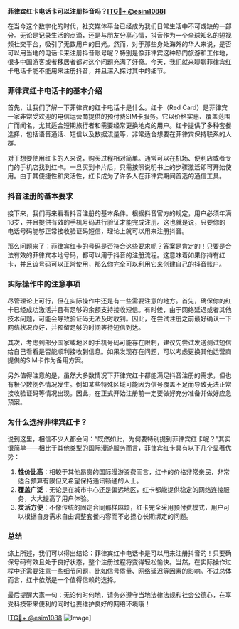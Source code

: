 **菲律宾红卡电话卡可以注册抖音吗？[[TG💪+ @esim1088](https://t.me/s/esim1088)]**

在当今这个数字化的时代，社交媒体平台已经成为我们日常生活中不可或缺的一部分。无论是记录生活的点滴，还是与朋友分享心情，抖音作为一个全球知名的短视频社交平台，吸引了无数用户的目光。然而，对于那些身处海外的华人来说，是否可以用当地的电话卡来注册抖音账号呢？特别是像菲律宾这种热门旅游和工作地，很多中国游客或者移居者都对这个问题充满了好奇。今天，我们就来聊聊菲律宾红卡电话卡能不能用来注册抖音，并且深入探讨其中的细节。

### 菲律宾红卡电话卡的基本介绍

首先，让我们了解一下菲律宾的红卡电话卡是什么。红卡（Red Card）是菲律宾一家非常受欢迎的电信运营商提供的预付费SIM卡服务。它以价格实惠、覆盖范围广而闻名，尤其适合短期旅行者和需要经常更换地点的用户。红卡提供了多种套餐选择，包括语音通话、短信以及数据流量等，非常适合想要在菲律宾保持联系的人群。

对于想要使用红卡的人来说，购买过程相对简单。通常可以在机场、便利店或者专门的手机店找到红卡。一旦买到卡片后，只需按照说明书上的步骤激活即可开始使用。由于其便捷性和灵活性，红卡成为了许多人在菲律宾期间首选的通信工具。

### 抖音注册的基本要求

接下来，我们再来看看抖音注册的基本条件。根据抖音官方的规定，用户必须年满18岁，并且提供有效的手机号码进行验证才能完成注册。这也就是说，只要你的电话号码能够正常接收验证码短信，理论上就可以用来注册抖音。

那么问题来了：菲律宾红卡的号码是否符合这些要求呢？答案是肯定的！只要是合法有效的菲律宾本地号码，都可以用于抖音的注册流程。这意味着如果你持有红卡，并且该号码可以正常使用，那么你完全可以利用它来创建自己的抖音账户。

### 实际操作中的注意事项

尽管理论上可行，但在实际操作中还是有一些需要注意的地方。首先，确保你的红卡已经成功激活并且有足够的余额支持接收短信。有时候，由于网络延迟或者其他技术问题，可能会导致验证码无法及时收到。因此，在尝试注册之前最好确认一下网络状况良好，并预留足够的时间等待短信到达。

其次，考虑到部分国家或地区的手机号码可能存在限制，建议先尝试发送测试短信给自己看看是否能顺利接收到信息。如果发现存在问题，可以考虑更换其他运营商提供的SIM卡作为备用方案。

另外值得注意的是，虽然大多数情况下菲律宾红卡都能满足抖音注册的需求，但也有极少数例外情况发生。例如某些特殊区域可能因为信号覆盖不足而导致无法正常接收验证码等情况出现。因此，在正式开始注册前一定要做好充分准备并做好应急预案。

### 为什么选择菲律宾红卡？

说到这里，相信不少人都会问：“既然如此，为何要特别提到菲律宾红卡呢？”其实很简单——相比于其他类型的国际漫游服务而言，菲律宾红卡具有以下几个显著优势：

1. **性价比高**：相较于其他昂贵的国际漫游资费而言，红卡的价格非常亲民，非常适合预算有限但又希望保持通讯畅通的人士。
2. **覆盖广泛**：无论是在城市中心还是偏远地区，红卡都能提供稳定的网络连接服务，大大提高了用户体验。
3. **灵活方便**：不像传统的固定合同那样麻烦，红卡完全采用预付费模式，用户可以根据自身需求自由调整套餐内容而不必担心长期绑定的问题。

### 总结

综上所述，我们可以得出结论：菲律宾红卡电话卡是可以用来注册抖音的！只要确保号码有效且处于良好状态，整个注册过程将变得轻松愉快。当然，在实际操作过程中还需要注意一些细节问题，比如信号质量、网络延迟等因素的影响。不过总体而言，红卡依然是一个值得信赖的选择。

最后提醒大家一句：无论何时何地，请务必遵守当地法律法规和社会公德心，在享受科技带来便利的同时也要维护良好的网络环境哦！

[[TG💪+ @esim1088](https://t.me/s/esim1088) ![Image](https://i.postimg.cc/4NQfJmqS/Snipaste-2025-05-13-00-14-12.png)]